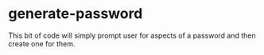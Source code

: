 # generate-password
This bit of code will simply prompt user for aspects of a password and then create one for them.
